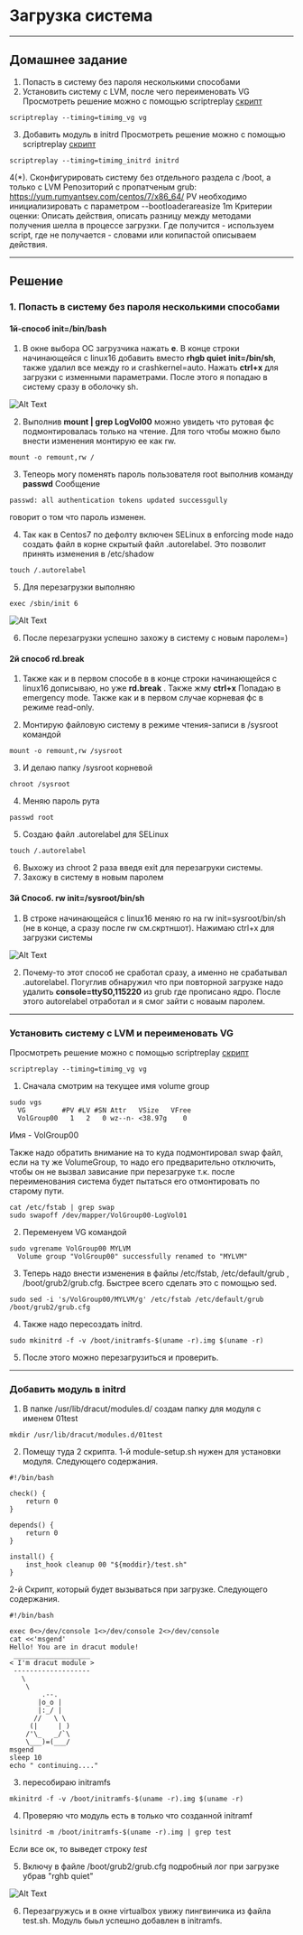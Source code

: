 # Загрузка система

---

## Домашнее задание

1. Попасть в систему без пароля несколькими способами
2. Установить систему с LVM, после чего переименовать VG
Просмотреть решение можно с помощью scriptreplay [скрипт](https://github.com/azatrg/OTUS-Linux-Homework/tree/master/homework-6/scripts)

```
scriptreplay --timing=timimg_vg vg
```

3. Добавить модуль в initrd
Просмотреть решение можно с помощью scriptreplay [скрипт](https://github.com/azatrg/OTUS-Linux-Homework/tree/master/homework-6/scripts)

```
scriptreplay --timing=timimg_initrd initrd
```




4(\*). Сконфигурировать систему без отдельного раздела с /boot, а только с LVM
Репозиторий с пропатченым grub: https://yum.rumyantsev.com/centos/7/x86_64/
PV необходимо инициализировать с параметром --bootloaderareasize 1m
Критерии оценки: Описать действия, описать разницу между методами получения шелла в процессе загрузки.
Где получится - используем script, где не получается - словами или копипастой описываем действия.

---

## Решение

### 1. Попасть в систему без пароля несколькими способами
#### 1й-способ init=/bin/bash

1. В окне выбора ОС загрузчика нажать **e**. В конце строки начинающейся с linux16 добавить вместо **rhgb quiet** **init=/bin/sh**, также удалил все между ro и crashkernel=auto. Нажать **ctrl+x** для загрузки с изменными параметрами. После этого я попадаю в систему сразу в оболочку sh.

![Alt Text](screenshots/1.png)
 
2. Выполнив **mount | grep LogVol00** можно увидеть что рутовая фс подмонтировалась только на чтение. Для того чтобы можно было внести изменения монтирую ее как rw.
```
mount -o remount,rw /
```
3. Тепеорь могу поменять пароль пользователя root выполнив команду **passwd**
Сообщение 
```
passwd: all authentication tokens updated successgully
```
говорит о том что пароль изменен.

4. Так как в Centos7 по дефолту включен SELinux в enforcing mode надо создать файл в корне скрытый файл .autorelabel. Это позволит принять изменения в /etc/shadow

```
touch /.autorelabel
```

5. Для перезагрузки выполняю

```
exec /sbin/init 6
```

![Alt Text](screenshots/2.png)
 
6. После перезагрузки успешно захожу в систему с новым паролем=)

#### 2й способ rd.break

1. Также как и в первом способе в в конце строки начинающейся с linux16 дописываю, но уже **rd.break** . Также жму **ctrl+x**
Попадаю в emergency mode. Также как и в первом случае корневая фс в режиме read-only.

2. Монтирую файловую систему в режиме чтения-записи в /sysroot командой
```
mount -o remount,rw /sysroot
``` 
3. И делаю папку /sysroot корневой 
```
chroot /sysroot
```
4. Меняю пароль рута
```
passwd root
```
5. Создаю файл .autorelabel для SELinux
```
touch /.autorelabel
```
6. Выхожу из chroot 2 раза введя exit для перезагруки системы. 
7. Захожу в систему в новым паролем

#### 3й Способ. rw init=/sysroot/bin/sh
1. В строке начинающейся с linux16 меняю ro на rw init=sysroot/bin/sh (не в конце, а сразу после rw см.скртншот). Нажимаю ctrl+x для загрузки системы

![Alt Text](screenshots/3.png)
 
2. Почему-то этот способ не сработал сразу, а именно не срабатывал .autorelabel. Погуглив обнаружил что при повторной загрузке надо удалить **console=ttyS0,115220** из grub где прописано ядро. После этого autorelabel отработал и я смог зайти с новаым паролем.

---

### Установить систему с LVM и переименовать VG

Просмотреть решение можно с помощью scriptreplay [скрипт](https://github.com/azatrg/OTUS-Linux-Homework/tree/master/homework-6/scripts)

```
scriptreplay --timing=timimg_vg vg
```


1. Сначала смотрим на текущее имя volume group
```
sudo vgs
  VG         #PV #LV #SN Attr   VSize   VFree
  VolGroup00   1   2   0 wz--n- <38.97g    0 

```
Имя - VolGroup00

Также надо обратить внимание на то куда подмонтировал swap файл, если на ту же VolumeGroup, то надо его предварительно отключить, чтобы он не вызвал зависание при перезагруке т.к. после переименования система будет пытаться его отмонтировать по старому пути.
```
cat /etc/fstab | grep swap
sudo swapoff /dev/mapper/VolGroup00-LogVol01
```

2. Переменуем VG командой

```
sudo vgrename VolGroup00 MYLVM
  Volume group "VolGroup00" successfully renamed to "MYLVM"
```
3. Теперь надо внести изменения в файлы /etc/fstab, /etc/default/grub , /boot/grub2/grub.cfg. Быстрее всего сделать это с помощью sed.
```
sudo sed -i 's/VolGroup00/MYLVM/g' /etc/fstab /etc/default/grub /boot/grub2/grub.cfg
```
4. Также надо пересоздать initrd.

```
sudo mkinitrd -f -v /boot/initramfs-$(uname -r).img $(uname -r)
```

5. После этого можно перезагрузиться и проверить.

---

### Добавить модуль в initrd

1. В папке /usr/lib/dracut/modules.d/ создам папку для модуля с именем 01test
```
mkdir /usr/lib/dracut/modules.d/01test
```
2. Помещу туда 2 скрипта.
1-й module-setup.sh нужен для установки модуля. Следующего содержания.
```
#!/bin/bash

check() {
    return 0
}

depends() {
    return 0
}

install() {
    inst_hook cleanup 00 "${moddir}/test.sh"
}
```
2-й Скрипт, который будет вызываться при загрузке. Следующего содержания.
```
#!/bin/bash

exec 0<>/dev/console 1<>/dev/console 2<>/dev/console
cat <<'msgend'
Hello! You are in dracut module!
 ___________________
< I'm dracut module >
 -------------------
   \
    \
        .--.
       |o_o |
       |:_/ |
      //   \ \
     (|     | )
    /'\_   _/`\
    \___)=(___/
msgend
sleep 10
echo " continuing...."
```
3. пересобираю initramfs

```
mkinitrd -f -v /boot/initramfs-$(uname -r).img $(uname -r)
``` 

4. Проверяю что модуль есть в только что созданной initramf
```
lsinitrd -m /boot/initramfs-$(uname -r).img | grep test
```
Если все ок, то выведет строку *test*

5. Включу в файле /boot/grub2/grub.cfg подробный лог при загрузке убрав "rghb quiet"

![Alt Text](screenshots/5.png)
 
6. Перезагружусь и в окне virtualbox увижу пингвинчика из файла test.sh. Модуль быьл успешно добавлен в initramfs.

